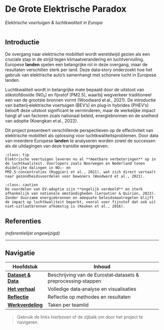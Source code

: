 # De Grote Elektrische Paradox  
_Elektrische voertuigen & luchtkwaliteit in Europa_

```{tableofcontents}
```

## Introductie
De overgang naar elektrische mobiliteit wordt wereldwijd gezien als een cruciale stap in de strijd tegen klimaatverandering en luchtvervuiling. Europese **landen** spelen een belangrijke rol in deze overgang, maar de resultaten verschillen sterk per land. Deze data‑story onderzoekt hoe het gebruik van elektrische auto’s samenhangt met schonere lucht in Europese landen.

Luchtkwaliteit wordt in belangrijke mate bepaald door de uitstoot van stikstofdioxide (NO₂) en fijnstof (PM2.5), waarbij wegverkeer traditioneel een van de grootste bronnen vormt (Woodward et al., 2021). De introductie van batterij‑elektrische voertuigen (BEV’s) en plug‑in hybrides (PHEV’s) belooft deze uitstoot significant te verminderen, maar de werkelijke impact hangt af van factoren zoals nationaal beleid, energie­bronnen en de snelheid van adoptie (Koengkan et al., 2022).

Dit project presenteert verschillende perspectieven op de effectiviteit van elektrische mobiliteit als oplossing voor luchtkwaliteitsproblemen. Door data van meerdere Europese **landen** te analyseren worden zowel de successen als de uitdagingen van deze transitie weergegeven.

```{admonition} Perspectief 1 – EV’s als primaire oplossing
:class: tip
Elektrische voertuigen leveren nu al **meetbare verbeteringen** op in de luchtkwaliteit. Voorlopers zoals Noorwegen en Nederland tonen duidelijke dalingen in NO₂‑ en PM2.5‑concentraties (Ruggieri et al., 2021), wat zich direct vertaalt naar gezondheids­voordelen voor bewoners (Woodward et al., 2021).
```

```{admonition} Perspectief 2 – Beperkte impact van EV‑adoptie
:class: caution
De voordelen van EV‑adoptie zijn **ongelijk verdeeld** en sterk afhankelijk van nationale omstandigheden (Leroutier & Quirion, 2023). Zonder duurzame energiebronnen en adequate beleids­maatregelen blijft de impact op luchtkwaliteit beperkt, vooral voor fijnstof dat ook uit niet‑uitlaat­bronnen afkomstig is (Keuken et al., 2016).
```

## Referenties
*(referentielijst ongewijzigd)*

---

## Navigatie

| Hoofdstuk | Inhoud |
|-----------|--------|
| **[Dataset & Data](dataset.md)** | Beschrijving van de Eurostat‑datasets & preprocessing‑stappen |
| **[Het verhaal](verhaal.ipynb)** | Volledige data‑analyse en visualisaties |
| **[Reflectie](reflection.md)** | Reflectie op methodes en resultaten |
| **[Werkverdeling](werkverdeling.md)** | Taken per teamlid |

> Gebruik de links hierboven of de zijbalk om door het project te navigeren.
